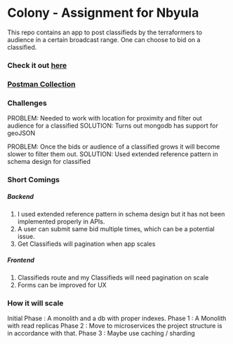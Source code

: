 # Colony - Assignment for Nbyula

This repo contains an app to post classifieds by the terraformers to audience in a certain broadcast range. One can choose to bid on a classified.

### Check it out [here](https://colonyclassifieds.herokuapp.com/)

### [Postman Collection](https://www.postman.com/segefox/workspace/colony/overview)

### Challenges

PROBLEM: Needed to work with location for proximity and filter out audience for a classified 
SOLUTION: Turns out mongodb has support for geoJSON   
  
PROBLEM: Once the bids or audience of a classified grows it will become slower to filter them out.
SOLUTION: Used extended reference pattern in schema design for classified  
  

### Short Comings
##### Backend
1. I used extended reference pattern in schema design but it has not been implemented properly in APIs.    
2. A user can submit same bid multiple times, which can be a potential issue.
3. Get Classifieds will pagination when app scales
##### Frontend
1. Classifieds route and my Classifieds will need pagination on scale
2. Forms can be improved for UX

### How it will scale

Initial Phase : A monolith and a db with proper indexes.
Phase 1 : A Monolith with read replicas
Phase 2 : Move to microservices the project structure is in accordance with that.
Phase 3 : Maybe use caching / sharding
